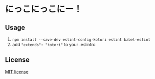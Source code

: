 # にっこにっこにー！

## Usage

1. `npm install --save-dev eslint-config-kotori eslint babel-eslint`
2. add `"extends": "kotori"` to your .eslintrc

## License
[MIT license](http://opensource.org/licenses/mit-license.php)